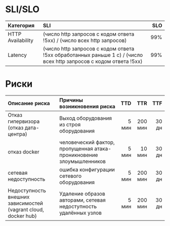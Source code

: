 # SLI/SLO

| Категория         | SLI                                                                                                                 | SLO          |
| :-----------      | :-----------                                                                                                        | -----------: |
| HTTP Availability | (число http запросов с кодом ответа !5xx) / (число всех http запросов)                                              |  99%         |
| Latency           | (число http запросов с кодом ответа !5xx обработанных раньше 1 с) / (число всех http запросов с кодом ответа !5xx)  |  99%         |


# Риски

|Описание риска                                                  | Причины возникновения риска                                          | TTD    | TTR    | TTF   |
| :-----------                                                   | :-----------                                                         | ----:  | ----:  | -----:|
| Отказ гипервизора (отказ дата-центра)                          | Выход оборудования из строя оборудования                             | 5 мин  | 200 мин| 30 дн |
| отказ docker                                                   | человеческий фактор, пропущенная атака-проникновение злоумышленников | 5 мин  | 10 мин | 30 дн |
| сетевая недоступность                                          | ошибка конфигурации сетевого оборудования                            | 5 мин  | 200 мин| 30 дн |
| Недоступность внешних зависимостей (vagrant cloud, docker hub) | Удаление образов авторами, сетевая недоступность удалённых узлов     | 5 мин  | 200 мин| 30 дн |
